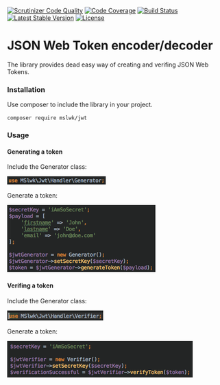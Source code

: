[![Scrutinizer Code Quality](https://scrutinizer-ci.com/g/maciejslawik/jwt/badges/quality-score.png?b=master)](https://scrutinizer-ci.com/g/maciejslawik/jwt/?branch=master)
[![Code Coverage](https://scrutinizer-ci.com/g/maciejslawik/jwt/badges/coverage.png?b=master)](https://scrutinizer-ci.com/g/maciejslawik/jwt/?branch=master)
[![Build Status](https://scrutinizer-ci.com/g/maciejslawik/jwt/badges/build.png?b=master)](https://scrutinizer-ci.com/g/maciejslawik/jwt/build-status/master)
[![Latest Stable Version](https://poser.pugx.org/mslwk/jwt/v/stable)](https://packagist.org/packages/mslwk/jwt)
[![License](https://poser.pugx.org/mslwk/jwt/license)](https://packagist.org/packages/mslwk/jwt)

# JSON Web Token encoder/decoder #

The library provides dead easy way of creating and verifing JSON Web Tokens.

### Installation ###

Use composer to include the library in your project.

```
composer require mslwk/jwt
```

### Usage ###

#### Generating a token ####

Include the Generator class:

![Alt text](docs/include_generator.png?raw=true "Include the generator")

Generate a token:   

![Alt text](docs/use_generator.png?raw=true "Generate a token")

#### Verifing a token ####

Include the Generator class:

![Alt text](docs/include_verifier.png?raw=true "Include the verifier")

Generate a token:   

![Alt text](docs/use_verifier.png?raw=true "Verify the token")
